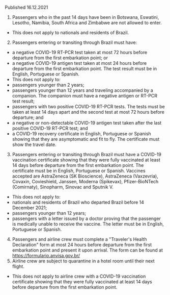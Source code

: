 Published 16.12.2021
1. Passengers who in the past 14 days have been in Botswana, Eswatini, Lesotho, Namibia, South Africa and Zimbabwe are not allowed to enter.
- This does not apply to nationals and residents of Brazil.
2. Passengers entering or transiting through Brazil must have:
- a negative COVID-19 RT-PCR test taken at most 72 hours before departure from the first embarkation point; or
- a negative COVID-19 antigen test taken at most 24 hours before departure from the first embarkation point. The test result must be in English, Portuguese or Spanish.
- This does not apply to:
- passengers younger than 2 years;
- passengers younger than 12 years and traveling accompanied by a companion. The companion must have a negative antigen or RT-PCR test result;
- passengers with two positive COVID-19 RT-PCR tests. The tests must be taken at least 14 days apart and the second test at most 72 hours before departure; and
- a negative or non-detectable COVID-19 antigen test taken after the last positive COVID-19 RT-PCR test; and
- a COVID-19 recovery certificate in English, Portuguese or Spanish showing that they are asymptomatic and fit to fly. The certificate must show the travel date.
3. Passengers entering or transiting through Brazil must have a COVID-19 vaccination certificate showing that they were fully vaccinated at least 14 days before departure from the first embarkation point. The certificate must be in English, Portuguese or Spanish.
Vaccines accepted are AstraZeneca (SK Bioscience), AstraZeneca (Vaxzevria), Covaxin, Covieshield, Janssen, Moderna (Spikevax), Pfizer-BioNTech (Comirnaty), Sinopharm, Sinovac and Sputnik V.
- This does not apply to:
- nationals and residents of Brazil who departed Brazil before 14 December 2021;
- passengers younger than 12 years;
- passengers with a letter issued by a doctor proving that the passenger is medically unable to receive the vaccine. The letter must be in English, Portuguese or Spanish.
4. Passengers and airline crew must complete a "Traveler's Health Declaration" form at most 24 hours before departure from the first embarkation point and present it upon arrival. The form can be found at <a href="https://formulario.anvisa.gov.br/">https://formulario.anvisa.gov.br/</a>
5. Airline crew are subject to quarantine in a hotel room until their next flight.
- This does not apply to airline crew with a COVID-19 vaccination certificate showing that they were fully vaccinated at least 14 days before departure from the first embarkation point.